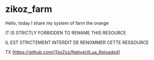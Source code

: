 # zikoz_farm
Hello, today I share my system of farm the orange

IT IS STRICTLY FORBIDDEN TO RENAME THIS RESOURCE

IL EST STRICTEMENT INTERDIT DE RENOMMER CETTE RESSOURCE

TX [https://github.com/iTexZoz/NativeUILua_Reloaded]
